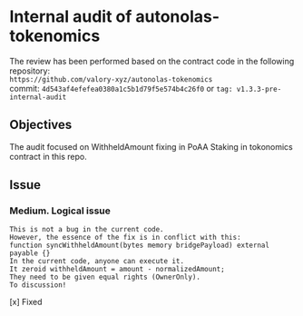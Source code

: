 # Internal audit of autonolas-tokenomics
The review has been performed based on the contract code in the following repository:<br>
`https://github.com/valory-xyz/autonolas-tokenomics` <br>
commit: `4d543af4efefea0380a1c5b1d79f5e574b4c26f0` or `tag: v1.3.3-pre-internal-audit`<br> 

## Objectives
The audit focused on WithheldAmount fixing in PoAA Staking in tokonomics contract in this repo.

## Issue
### Medium. Logical issue
```
This is not a bug in the current code.
However, the essence of the fix is ​​in conflict with this: 
function syncWithheldAmount(bytes memory bridgePayload) external payable {}
In the current code, anyone can execute it.
It zeroid withheldAmount = amount - normalizedAmount;
They need to be given equal rights (OwnerOnly).
To discussion!
```
[x] Fixed 
